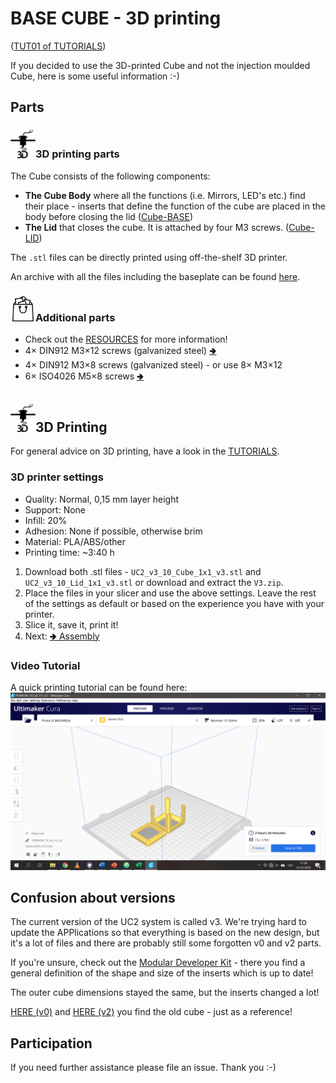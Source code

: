 # BASE CUBE - 3D printing
([TUT01 of TUTORIALS](../../../TUTORIALS))

If you decided to use the 3D-printed Cube and not the injection moulded Cube, here is some useful information :-)

## Parts

### <img src="./IMAGES/P.png" width=40>3D printing parts
The Cube consists of the following components:

* **The Cube Body** where all the functions (i.e. Mirrors, LED's etc.) find their place - inserts that define the function of the cube are placed in the body before closing the lid ([Cube-BASE](UC2_v3_10_Cube_1x1_v3.stl))
* **The Lid** that closes the cube. It is attached by four M3 screws.  ([Cube-LID](UC2_v3_10_Lid_1x1_v3.stl))

The `.stl` files can be directly printed using off-the-shelf 3D printer.

An archive with all the files including the baseplate can be found [here](V3.zip).

### <img src="./IMAGES/B.png" width=40>Additional parts
* Check out the [RESOURCES](../../../TUTORIALS/RESOURCES) for more information!
* 4× DIN912 M3×12 screws (galvanized steel) [🢂](https://eshop.wuerth.de/Zylinderschraube-mit-Innensechskant-SHR-ZYL-ISO4762-88-IS25-A2K-M3X12/00843%20%2012.sku/de/DE/EUR/)
* 4× DIN912 M3×8 screws (galvanized steel) - or use 8× M3×12
* 6× ISO4026 M5×8 screws [🢂](https://eshop.wuerth.de/Produktkategorien/ISO-4026-Stahl-45H-verzinkt/14013511052004.cyid/1401.cgid/de/DE/EUR/?CatalogCategoryRef=14013511052004%40WuerthGroup-Wuerth-1401&SelectedFilterAttribut=%255B%257B%2522name%2522%253A%2522AT_ThreadTypeXNominalDiameter%2522%252C%2522value%2522%253A%255B%2522M5%2522%255D%252C%2522title%2522%253A%2522Gewindeart%2520x%2520Nenndurchmesser%2522%257D%252C%257B%2522name%2522%253A%2522AT_Length%2522%252C%2522value%2522%253A%255B%25228%2520mm%2522%255D%252C%2522title%2522%253A%2522L%25C3%25A4nge%2522%257D%255D)

## <img src="./IMAGES/P.png" width=40>3D Printing

For general advice on 3D printing, have a look in the [TUTORIALS](../../../TUTORIALS#3d-printing).

### 3D printer settings

* Quality: Normal, 0,15 mm layer height
* Support: None
* Infill: 20%
* Adhesion: None if possible, otherwise brim
* Material: PLA/ABS/other
* Printing time: ~3:40 h

1. Download both .stl files - `UC2_v3_10_Cube_1x1_v3.stl` and `UC2_v3_10_Lid_1x1_v3.stl` or download and extract the `V3.zip`.
1. Place the files in your slicer and use the above settings. Leave the rest of the settings as default or based on the experience you have with your printer.
1. Slice it, save it, print it!
1. Next: [🢂 Assembly](../#assembly-video-tutorial)

### Video Tutorial
A quick printing tutorial can be found here:
[![UC2 YouSeeToo - How to print the base-cube?](./IMAGES/CURA_1.png)](https://www.youtube.com/watch?v=SblqYJYXe4k&feature=youtu.be)

## Confusion about versions

The current version of the UC2 system is called v3. We're trying hard to update the APPlications so that everything is based on the new design, but it's a lot of files and there are probably still some forgotten v0 and v2 parts.

If you're unsure, check out the [Modular Developer Kit](../MDK) - there you find a general definition of the shape and size of the inserts which is up to date!

The outer cube dimensions stayed the same, but the inserts changed a lot!

[HERE (v0)](./V0) and [HERE (v2)](./V2) you find the old cube - just as a reference!

## Participation
If you need further assistance please file an issue. Thank you :-)
